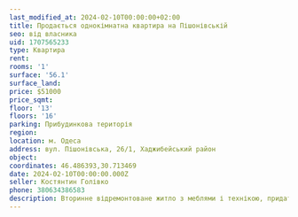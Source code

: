 ```yaml
---
last_modified_at: 2024-02-10T00:00:00+02:00
title: Продається однокімнатна квартира на Пішонівській
seo: від власника
uid: 1707565233
type: Квартира
rent:
rooms: '1'
surface: '56.1'
surface_land:
price: $51000
price_sqmt:
floor: '13'
floors: '16'
parking: Прибудинкова територія
region:
location: м. Одеса
address: вул. Пішонівська, 26/1, Хаджибейський район
object:
coordinates: 46.486393,30.713469
date: 2024-02-10T00:00:00.000Z
seller: Костянтин Голівко
phone: 380634386583
description: Вторинне відремонтоване житло з меблями і технікою, придатне і готова для проживання
---
```

